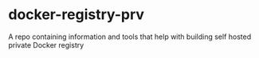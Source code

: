 # docker-registry-prv
A repo containing information and tools that help with building self hosted private Docker registry
